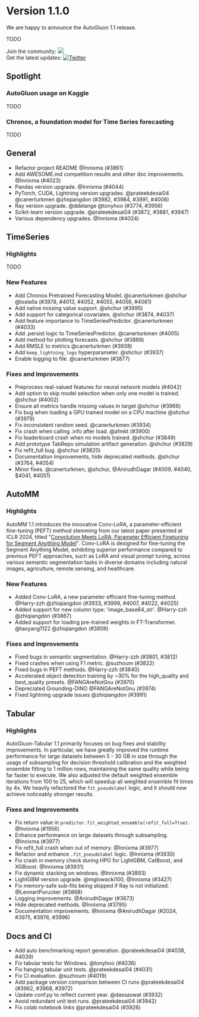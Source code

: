 # Version 1.1.0

We are happy to announce the AutoGluon 1.1 release.

TODO

Join the community: [![](https://img.shields.io/discord/1043248669505368144?logo=discord&style=flat)](https://discord.gg/wjUmjqAc2N)  
Get the latest updates: [![Twitter](https://img.shields.io/twitter/follow/autogluon?style=social)](https://twitter.com/autogluon)

## Spotlight

### AutoGluon usage on Kaggle

TODO

### Chronos, a foundation model for Time Series forecasting

TODO

## General

- Refactor project README @Innixma (#3861)
- Add AWESOME.md competition results and other doc improvements. @Innixma (#4023)
- Pandas version upgrade. @Innixma (#4044)
- PyTorch, CUDA, Lightning version upgrades. @prateekdesai04 @canerturkmen @zhiqiangdon (#3982, #3984, #3991, #4006)
- Ray version upgrade. @ddelange @tonyhoo (#3774, #3956)
- Scikit-learn version upgrade. @prateekdesai04 (#3872, #3881, #3947)
- Various dependency upgrades. @Innixma (#4024)

## TimeSeries

### Highlights

TODO

### New Features
- Add Chronos Pretrained Forecasting Model. @canerturkmen @shchur @lostella (#3978, #4013, #4052, #4055, #4056, #4061)
- Add native missing value support. @shchur (#3995)
- Add support for categorical covariates. @shchur (#3874, #4037)
- Add feature importance to TimeSeriesPredictor. @canerturkmen (#4033)
- Add .persist logic to TimeSeriesPredictor. @canerturkmen (#4005)
- Add method for plotting forecasts. @shchur (#3889)
- Add RMSLE to metrics @canerturkmen (#3938)
- Add `keep_lightning_logs` hyperparameter. @shchur (#3937)
- Enable logging to file. @canerturkmen (#3877)

### Fixes and Improvements
- Preprocess real-valued features for neural network models (#4042)
- Add option to skip model selection when only one model is trained. @shchur (#4002)
- Ensure all metrics handle missing values in target @shchur (#3966)
- Fix bug when loading a GPU trained model on a CPU machine @shchur (#3979)
- Fix inconsistent random seed. @canerturkmen (#3934)
- Fix crash when calling .info after load. @afmkt (#3900)
- Fix leaderboard crash when no models trained. @shchur (#3849)
- Add prototype TabRepo simulation artifact generation. @shchur (#3829)
- Fix refit_full bug. @shchur (#3820)
- Documentation Improvements, hide deprecated methods. @shchur (#3764, #4054) 
- Minor fixes. @canerturkmen, @shchur, @AnirudhDagar (#4009, #4040, $4041, #4051)

## AutoMM

### Highlights

AutoMM 1.1 introduces the innovative Conv-LoRA, 
a parameter-efficient fine-tuning (PEFT) method stemming from our latest paper presented at ICLR 2024, 
titled "[Convolution Meets LoRA: Parameter Efficient Finetuning for Segment Anything Model](https://arxiv.org/abs/2401.17868)". 
Conv-LoRA is designed for fine-tuning the Segment Anything Model, 
exhibiting superior performance compared to previous PEFT approaches, 
such as LoRA and visual prompt tuning, 
across various semantic segmentation tasks in diverse domains 
including natural images, agriculture, remote sensing, and healthcare.

### New Features

- Added Conv-LoRA, a new parameter efficient fine-tuning method. @Harry-zzh @zhiqiangdon (#3933, #3999, #4007, #4022, #4025)
- Added support for new column type: 'image_base64_str'. @Harry-zzh @zhiqiangdon (#3867)
- Added support for loading pre-trained weights in FT-Transformer. @taoyang1122 @zhiqiangdon (#3859)

### Fixes and Improvements

- Fixed bugs in semantic segmentation. @Harry-zzh (#3801, #3812)
- Fixed crashes when using F1 metric. @suzhoum (#3822)
- Fixed bugs in PEFT methods. @Harry-zzh (#3840)
- Accelerated object detection training by ~30\% for the high_quality and best_quality presets. @FANGAreNotGnu (#3970)
- Depreciated Grounding-DINO @FANGAreNotGnu (#3974)
- Fixed lightning upgrade issues @zhiqiangdon (#3991)


## Tabular

### Highlights
AutoGluon-Tabular 1.1 primarily focuses on bug fixes and stability improvements. In particular, we have greatly improved the runtime performance for large datasets between 5 - 30 GB in size through the usage of subsampling for decision threshold calibration and the weighted ensemble fitting to 1 million rows, maintaining the same quality while being far faster to execute. We also adjusted the default weighted ensemble iterations from 100 to 25, which will speedup all weighted ensemble fit times by 4x. We heavily refactored the `fit_pseudolabel` logic, and it should now achieve noticeably stronger results.

### Fixes and Improvements
- Fix return value in `predictor.fit_weighted_ensemble(refit_full=True)`. @Innixma (#1956)
- Enhance performance on large datasets through subsampling. @Innixma (#3977)
- Fix refit_full crash when out of memory. @Innixma (#3977)
- Refactor and enhance `.fit_pseudolabel` logic. @Innixma (#3930)
- Fix crash in memory check during HPO for LightGBM, CatBoost, and XGBoost. @Innixma (#3931)
- Fix dynamic stacking on windows. @Innixma (#3893)
- LightGBM version upgrade. @mglowacki100, @Innixma (#3427)
- Fix memory-safe sub-fits being skipped if Ray is not initialized. @LennartPurucker (#3868)
- Logging improvements. @AnirudhDagar (#3873)
- Hide deprecated methods. @Innixma (#3795)
- Documentation improvements. @Innixma @AnirudhDagar (#2024, #3975, #3976, #3996)

## Docs and CI
- Add auto benchmarking report generation. @prateekdesai04 (#4038, #4039)
- Fix tabular tests for Windows. @tonyhoo (#4036)
- Fix hanging tabular unit tests. @prateekdesai04 (#4031)
- Fix CI evaluation. @suzhoum (#4019)
- Add package version comparison between CI runs @prateekdesai04 (#3962, #3968, #3972)
- Update conf.py to reflect current year. @dassaswat (#3932)
- Avoid redundant unit test runs. @prateekdesai04 (#3942)
- Fix colab notebook links @prateekdesai04 (#3926)
